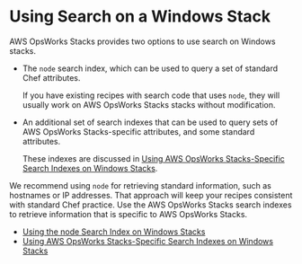 # Using Search on a Windows Stack<a name="cookbooks-101-opsworks-opsworks-stack-config-search-windows"></a>

AWS OpsWorks Stacks provides two options to use search on Windows stacks\.

+ The `node` search index, which can be used to query a set of standard Chef attributes\.

  If you have existing recipes with search code that uses `node`, they will usually work on AWS OpsWorks Stacks stacks without modification\.

+ An additional set of search indexes that can be used to query sets of AWS OpsWorks Stacks\-specific attributes, and some standard attributes\.

  These indexes are discussed in [Using AWS OpsWorks Stacks\-Specific Search Indexes on Windows Stacks](cookbooks-101-opsworks-opsworks-stack-config-search-opsworks.md)\.

We recommend using `node` for retrieving standard information, such as hostnames or IP addresses\. That approach will keep your recipes consistent with standard Chef practice\. Use the AWS OpsWorks Stacks search indexes to retrieve information that is specific to AWS OpsWorks Stacks\.


+ [Using the node Search Index on Windows Stacks](cookbooks-101-opsworks-opsworks-stack-config-search-node.md)
+ [Using AWS OpsWorks Stacks\-Specific Search Indexes on Windows Stacks](cookbooks-101-opsworks-opsworks-stack-config-search-opsworks.md)